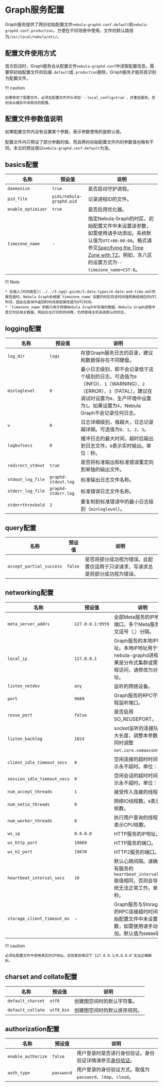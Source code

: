 # Graph服务配置

Graph服务提供了两份初始配置文件`nebula-graphd.conf.default`和`nebula-graphd.conf.production`，方便在不同场景中使用。文件的默认路径为`/usr/local/nebula/etc/`。

## 配置文件使用方式

首次启动时，Graph服务会从配置文件`nebula-graphd.conf`中读取配置信息。需要把初始配置文件的后缀`.default`或`.production`删除，Graph服务才能将其识别为配置文件。

!!! caution 

    如果修改了配置文件，必须在配置文件开头添加`--local_config=true`，并重启服务。否则会从缓存中读取旧的配置。

## 配置文件参数值说明

如果配置文件内没有设置某个参数，表示参数使用的是默认值。

配置文件内只预设了部分参数的值，而且两份初始配置文件内的参数值也略有不同，本文的预设值以`nebula-graphd.conf.default`为准。

## basics配置

| 名称               | 预设值                   | 说明              |
| ----------------- | ----------------------- | ------------------|
| `daemonize`       | `true`                  | 是否启动守护进程。 |
| `pid_file`        | `pids/nebula-graphd.pid`| 记录进程ID的文件。   |
|`enable_optimizer` |`true`                   | 是否启用优化器。|
| `timezone_name` | - | 指定Nebula Graph的时区。初始配置文件中未设置该参数，如需使用请手动添加。系统默认值为`UTC+00:00:00`。格式请参见[Specifying the Time Zone with TZ](https://www.gnu.org/software/libc/manual/html_node/TZ-Variable.html "Click to view the timezone-related content in the GNU C Library manual")。例如，东八区的设置方式为`--timezone_name=CST-8`。 |

!!! Note

    * 在插入[时间类型](../../3.ngql-guide/3.data-types/4.date-and-time.md)的属性值时，Nebula Graph会根据`timezone_name`设置的时区将该时间值转换成相应的UTC时间，因此在查询中返回的时间类型属性值为UTC时间。
    * `timezone_name`参数只用于转换Nebula Graph中存储的数据，Nebula Graph进程中其它时区相关数据，例如日志打印的时间等，仍然使用主机系统默认的时区。

## logging配置

| 名称           | 预设值                    | 说明                |
| ------------- | ------------------------ | ------------------------------------------------ |
| `log_dir`     | `logs`                   | 存放Graph服务日志的目录，建议和数据保存在不同硬盘。          |
| `minloglevel` | `0`                      | 最小日志级别，即不会记录低于这个级别的日志。可选值为`0`（INFO）、`1`（WARNING）、`2`（ERROR）、`3`（FATAL）。建议在调试时设置为`0`，生产环境中设置为`1`。如果设置为`4`，Nebula Graph不会记录任何日志。 |
| `v`           | `0`                      | 日志详细级别，值越大，日志记录越详细。可选值为`0`、`1`、`2`、`3`。            |
| `logbufsecs`  | `0`                      | 缓冲日志的最大时间，超时后输出到日志文件。`0`表示实时输出。单位：秒。       |
|`redirect_stdout`|`true`                  |是否将标准输出和标准错误重定向到单独的输出文件。           |
|`stdout_log_file` |`graphd-stdout.log`     | 标准输出日志文件名称。                           |
`stderr_log_file`  |`graphd-stderr.log`     | 标准错误日志文件名称。                           |
`stderrthreshold`  | `2`                   | 要复制到标准错误中的最小日志级别（`minloglevel`）。 |

## query配置

| 名称                 | 预设值                    | 说明                               |
| ------------------- | ------------------------ | ------------------------------------------ |
|`accept_partial_success` |`false`               |是否将部分成功视为错误。此配置仅适用于只读请求，写请求总是将部分成功视为错误。|

## networking配置

| 名称                      | 预设值           | 说明          |
| -----------------------    | ---------------- | ---------------------------------------------------- |
| `meta_server_addrs`        | `127.0.0.1:9559` | 全部Meta服务的IP地址和端口。多个Meta服务用英文逗号（,）分隔。 |
|`local_ip`                  | `127.0.0.1`      | Graph服务的本地IP地址。本地IP地址用于识别nebula-graphd进程，如果是分布式集群或需要远程访问，请修改为对应地址。|
|`listen_netdev`             |`any`             |监听的网络设备。                                     |
| `port`                     | `9669`           | Graph服务的RPC守护进程监听端口。 |
|`reuse_port`                |`false`           | 是否启用SO_REUSEPORT。          |
|`listen_backlog`            |`1024`            | socket监听的连接队列最大长度，调整本参数需要同时调整`net.core.somaxconn`。 |
|`client_idle_timeout_secs`  |`0`              | 空闲连接的超时时间。`0`表示永不超时。单位：秒。          |
|`session_idle_timeout_secs` |`0`              | 空闲会话的超时时间。`0`表示永不超时。单位：秒。        |
|`num_accept_threads`        |`1`              | 接受传入连接的线程数。                             |
|`num_netio_threads`        |`0`               | 网络IO线程数。`0`表示CPU核数。                     |
|`num_worker_threads`        |`0`              | 执行用户查询的线程数。`0`表示CPU核数。               |
| `ws_ip`                   | `0.0.0.0`        | HTTP服务的IP地址。                                |
| `ws_http_port`            | `19669`          | HTTP服务的端口。                                  |
| `ws_h2_port`              | `19670`          | HTTP2服务的端口。                                 |
|`heartbeat_interval_secs`  | `10`     | 默认心跳间隔。请确保所有服务的`heartbeat_interval_secs`取值相同，否则会导致系统无法正常工作。单位：秒。     |
|`storage_client_timeout_ms`|-| Graph服务与Storage服务的RPC连接超时时间。初始配置文件中未设置该参数，如需使用请手动添加。默认值为`60000`毫秒。|

!!! caution

    必须在配置文件中使用真实的IP地址。否则某些情况下`127.0.0.1/0.0.0.0`无法正确解析。
    
## charset and collate配置

| 名称                 | 预设值            | 说明                               |
| ------------------- | ---------------- | ------------------------------------------ |
| `default_charset`         | `utf8`           | 创建图空间时的默认字符集。                          |
| `default_collate`         | `utf8_bin`       | 创建图空间时的默认排序规则。                        |

## authorization配置

| 名称                 | 预设值            | 说明                               |
| ------------------- | ---------------- | ------------------------------------------ |
|`enable_authorize`   |`false`           |用户登录时是否进行身份验证。身份验证详情请参见[身份验证](../../7.data-security/1.authentication/1.authentication.md)。|
|`auth_type`          |`password`        |用户登录的身份验证方式。取值为`password`、`ldap`、`cloud`。|
